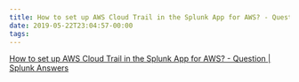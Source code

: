 ```yaml
---
title: How to set up AWS Cloud Trail in the Splunk App for AWS? - Question | Splunk Answers
date: 2019-05-22T23:04:57-00:00
tags:
---
```


[How to set up AWS Cloud Trail in the Splunk App for AWS? - Question | Splunk Answers](https://answers.splunk.com/answers/335925/how-to-set-up-aws-cloud-trail-in-the-splunk-app-fo.html)

